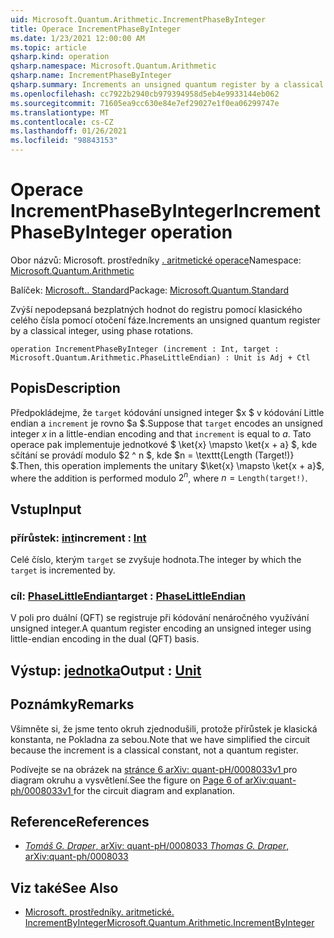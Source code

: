 ```yaml
---
uid: Microsoft.Quantum.Arithmetic.IncrementPhaseByInteger
title: Operace IncrementPhaseByInteger
ms.date: 1/23/2021 12:00:00 AM
ms.topic: article
qsharp.kind: operation
qsharp.namespace: Microsoft.Quantum.Arithmetic
qsharp.name: IncrementPhaseByInteger
qsharp.summary: Increments an unsigned quantum register by a classical integer, using phase rotations.
ms.openlocfilehash: cc7922b2940cb979394958d5eb4e9933144eb062
ms.sourcegitcommit: 71605ea9cc630e84e7ef29027e1f0ea06299747e
ms.translationtype: MT
ms.contentlocale: cs-CZ
ms.lasthandoff: 01/26/2021
ms.locfileid: "98843153"
---
```

# <a name="incrementphasebyinteger-operation"></a><span data-ttu-id="b73ce-102">Operace IncrementPhaseByInteger</span><span class="sxs-lookup"><span data-stu-id="b73ce-102">IncrementPhaseByInteger operation</span></span>

<span data-ttu-id="b73ce-103">Obor názvů: Microsoft. prostředníky [. aritmetické operace](xref:Microsoft.Quantum.Arithmetic)</span><span class="sxs-lookup"><span data-stu-id="b73ce-103">Namespace: [Microsoft.Quantum.Arithmetic](xref:Microsoft.Quantum.Arithmetic)</span></span>

<span data-ttu-id="b73ce-104">Balíček: [Microsoft.. Standard](https://nuget.org/packages/Microsoft.Quantum.Standard)</span><span class="sxs-lookup"><span data-stu-id="b73ce-104">Package: [Microsoft.Quantum.Standard](https://nuget.org/packages/Microsoft.Quantum.Standard)</span></span>


<span data-ttu-id="b73ce-105">Zvýší nepodepsaná bezplatných hodnot do registru pomocí klasického celého čísla pomocí otočení fáze.</span><span class="sxs-lookup"><span data-stu-id="b73ce-105">Increments an unsigned quantum register by a classical integer, using phase rotations.</span></span>

```qsharp
operation IncrementPhaseByInteger (increment : Int, target : Microsoft.Quantum.Arithmetic.PhaseLittleEndian) : Unit is Adj + Ctl
```


## <a name="description"></a><span data-ttu-id="b73ce-106">Popis</span><span class="sxs-lookup"><span data-stu-id="b73ce-106">Description</span></span>

<span data-ttu-id="b73ce-107">Předpokládejme, že `target` kódování unsigned integer $x $ v kódování Little endian a `increment` je rovno $a $.</span><span class="sxs-lookup"><span data-stu-id="b73ce-107">Suppose that `target` encodes an unsigned integer $x$ in a little-endian encoding and that `increment` is equal to $a$.</span></span>
<span data-ttu-id="b73ce-108">Tato operace pak implementuje jednotkové $ \ket{x} \mapsto \ket{x + a} $, kde sčítání se provádí modulo $2 ^ n $, kde $n = \texttt{Length (Target!)} $.</span><span class="sxs-lookup"><span data-stu-id="b73ce-108">Then, this operation implements the unitary $\ket{x} \mapsto \ket{x + a}$, where the addition is performed modulo $2^n$, where $n = \texttt{Length(target!)}$.</span></span>

## <a name="input"></a><span data-ttu-id="b73ce-109">Vstup</span><span class="sxs-lookup"><span data-stu-id="b73ce-109">Input</span></span>

### <a name="increment--int"></a><span data-ttu-id="b73ce-110">přírůstek: [int](xref:microsoft.quantum.lang-ref.int)</span><span class="sxs-lookup"><span data-stu-id="b73ce-110">increment : [Int](xref:microsoft.quantum.lang-ref.int)</span></span>

<span data-ttu-id="b73ce-111">Celé číslo, kterým `target` se zvyšuje hodnota.</span><span class="sxs-lookup"><span data-stu-id="b73ce-111">The integer by which the `target` is incremented by.</span></span>


### <a name="target--phaselittleendian"></a><span data-ttu-id="b73ce-112">cíl: [PhaseLittleEndian](xref:Microsoft.Quantum.Arithmetic.PhaseLittleEndian)</span><span class="sxs-lookup"><span data-stu-id="b73ce-112">target : [PhaseLittleEndian](xref:Microsoft.Quantum.Arithmetic.PhaseLittleEndian)</span></span>

<span data-ttu-id="b73ce-113">V poli pro duální (QFT) se registruje při kódování nenáročného využívání unsigned integer.</span><span class="sxs-lookup"><span data-stu-id="b73ce-113">A quantum register encoding an unsigned integer using little-endian encoding in the dual (QFT) basis.</span></span>



## <a name="output--unit"></a><span data-ttu-id="b73ce-114">Výstup: [jednotka](xref:microsoft.quantum.lang-ref.unit)</span><span class="sxs-lookup"><span data-stu-id="b73ce-114">Output : [Unit](xref:microsoft.quantum.lang-ref.unit)</span></span>



## <a name="remarks"></a><span data-ttu-id="b73ce-115">Poznámky</span><span class="sxs-lookup"><span data-stu-id="b73ce-115">Remarks</span></span>

<span data-ttu-id="b73ce-116">Všimněte si, že jsme tento okruh zjednodušili, protože přírůstek je klasická konstanta, ne Pokladna za sebou.</span><span class="sxs-lookup"><span data-stu-id="b73ce-116">Note that we have simplified the circuit because the increment is a classical constant, not a quantum register.</span></span>

<span data-ttu-id="b73ce-117">Podívejte se na obrázek na [ stránce 6 arXiv: quant-pH/0008033v1 ](https://arxiv.org/pdf/quant-ph/0008033.pdf#page=6) pro diagram okruhu a vysvětlení.</span><span class="sxs-lookup"><span data-stu-id="b73ce-117">See the figure on [ Page 6 of arXiv:quant-ph/0008033v1 ](https://arxiv.org/pdf/quant-ph/0008033.pdf#page=6) for the circuit diagram and explanation.</span></span>

## <a name="references"></a><span data-ttu-id="b73ce-118">Reference</span><span class="sxs-lookup"><span data-stu-id="b73ce-118">References</span></span>

- [<span data-ttu-id="b73ce-119">*Tomáš G. Draper*, arXiv: quant-pH/0008033</span><span class="sxs-lookup"><span data-stu-id="b73ce-119"> *Thomas G. Draper*, arXiv:quant-ph/0008033</span></span>](https://arxiv.org/pdf/quant-ph/0008033v1.pdf)

## <a name="see-also"></a><span data-ttu-id="b73ce-120">Viz také</span><span class="sxs-lookup"><span data-stu-id="b73ce-120">See Also</span></span>

- [<span data-ttu-id="b73ce-121">Microsoft. prostředníky. aritmetické. IncrementByInteger</span><span class="sxs-lookup"><span data-stu-id="b73ce-121">Microsoft.Quantum.Arithmetic.IncrementByInteger</span></span>](xref:Microsoft.Quantum.Arithmetic.IncrementByInteger)
